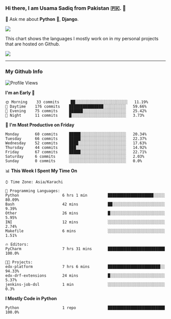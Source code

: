 ### Hi there, I am Usama Sadiq from Pakistan 🇵🇰. 👋

💬 Ask me about **Python** 🐍, **Django**. <!-- , Testing, Docker, Jenkins Automation, -->

<!--  
🗣 I love to talk about
  - Automating day-to-day stuff using Python
  - **Urdu Literature** 📚, **Anime** 💻, **Manga** 📜, **Light Novels** 📜, **Comics** 📱.  
-->

<img align="center" src="https://github-readme-stats.vercel.app/api?username=UsamaSadiq&custom_title=My Stats&show_icons=true&theme=dark&count_private=true&include_all_commits=true" />

This chart shows the languages I mostly work on in my personal projects that are hosted on Github.

<img align="center" src="https://github-readme-stats.vercel.app/api/top-langs/?username=UsamaSadiq&langs_count=10&layout=compact" />

--- 
### My Github Info
<!--START_SECTION:waka-->
![Profile Views](http://img.shields.io/badge/Profile%20Views-0-blue)

**I'm an Early 🐤** 

```text
🌞 Morning    33 commits     ██░░░░░░░░░░░░░░░░░░░░░░░   11.19% 
🌆 Daytime    176 commits    ███████████████░░░░░░░░░░   59.66% 
🌃 Evening    75 commits     ██████░░░░░░░░░░░░░░░░░░░   25.42% 
🌙 Night      11 commits     █░░░░░░░░░░░░░░░░░░░░░░░░   3.73%

```
📅 **I'm Most Productive on Friday** 

```text
Monday       60 commits     █████░░░░░░░░░░░░░░░░░░░░   20.34% 
Tuesday      66 commits     █████░░░░░░░░░░░░░░░░░░░░   22.37% 
Wednesday    52 commits     ████░░░░░░░░░░░░░░░░░░░░░   17.63% 
Thursday     44 commits     ███░░░░░░░░░░░░░░░░░░░░░░   14.92% 
Friday       67 commits     █████░░░░░░░░░░░░░░░░░░░░   22.71% 
Saturday     6 commits      ░░░░░░░░░░░░░░░░░░░░░░░░░   2.03% 
Sunday       0 commits      ░░░░░░░░░░░░░░░░░░░░░░░░░   0.0%

```


📊 **This Week I Spent My Time On** 

```text
⌚︎ Time Zone: Asia/Karachi

💬 Programming Languages: 
Python                   6 hrs 1 min         ████████████████████░░░░░   80.09% 
Bash                     42 mins             ██░░░░░░░░░░░░░░░░░░░░░░░   9.39% 
Other                    26 mins             █░░░░░░░░░░░░░░░░░░░░░░░░   5.95% 
INI                      12 mins             ░░░░░░░░░░░░░░░░░░░░░░░░░   2.74% 
Makefile                 6 mins              ░░░░░░░░░░░░░░░░░░░░░░░░░   1.51%

🔥 Editors: 
PyCharm                  7 hrs 31 mins       █████████████████████████   100.0%

🐱‍💻 Projects: 
edx-platform             7 hrs 6 mins        ███████████████████████░░   94.33% 
edx-drf-extensions       24 mins             █░░░░░░░░░░░░░░░░░░░░░░░░   5.37% 
jenkins-job-dsl          1 min               ░░░░░░░░░░░░░░░░░░░░░░░░░   0.3%

```

**I Mostly Code in Python** 

```text
Python                   1 repo              █████████████████████████   100.0%

```



<!--END_SECTION:waka-->
<!--
**UsamaSadiq/UsamaSadiq** is a ✨ _special_ ✨ repository because its `README.md` (this file) appears on your GitHub profile.

Here are some ideas to get you started:

- 🔭 I’m currently working on ...
- 🌱 I’m currently learning ...
- 👯 I’m looking to collaborate on ...
- 🤔 I’m looking for help with ...
- 📫 How to reach me: ...
- 😄 Pronouns: ...
- ⚡ Fun fact: ...
-->
